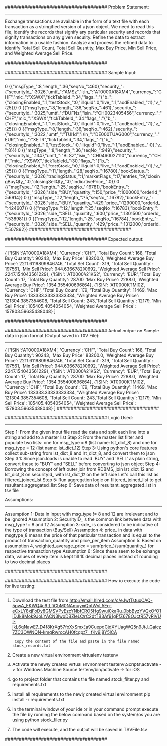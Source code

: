 #####################################
Problem Statement:
__________________
Exchange transactions are available in the form of a text file with each transaction as a stringified version of a json object.
We need to read this file, identify the records that signify any particular security and records that signify transactions on any given security.
Refine the data to extract information in a usable fashion.
Analyze and process the refined data to identify  Total Sell Count, Total Sell Quantity, Max Buy Price, Min Sell Price, and Weighted Average Sell Price.

#####################################

#####################################
Sample Input:
_______________
0 {{"msgType_":8,"length_":36,"seqNo_":460},"security_":{"securityId_":3026,"umtf_":"AMSz","isin_":"AT0000A18XM4","currency_":"CHF","mic_":"XSWX","tickTableId_":34,"flags_":"{"b_":{"closingEnabled_":1,"testStock_":0,"illiquid":0,"live_":1,"aodEnabled_":1},"v_":25}}}
0 {{"msgType_":8,"length_":36,"seqNo_":461},"security_":{"securityId_":3025,"umtf_":"DUFNz","isin_":"CH0023405456","currency_":"CHF","mic_":"XSWX","tickTableId_":34,"flags_":"{"b_":{"closingEnabled_":1,"testStock_":0,"illiquid":0,"live_":1,"aodEnabled_":1},"v_":25}}}
0 {{"msgType_":8,"length_":36,"seqNo_":462},"security_":{"securityId_":3022,"umtf_":"TUI1d","isin_":"DE000TUAG000","currency_":"EUR","mic_":"XETR","tickTableId_":34,"flags_":"{"b_":{"closingEnabled_":0,"testStock_":0,"illiquid":0,"live_":1,"aodEnabled_":0},"v_":8}}}
0 {{"msgType_":8,"length_":36,"seqNo_":949},"security_":{"securityId_":1347,"umtf_":"BLSz","isin_":"CH0460027110","currency_":"CHF","mic_":"XSWX","tickTableId_":30,"flags_":"{"b_":{"closingEnabled_":1,"testStock_":0,"illiquid":0,"live_":1,"aodEnabled_":1},"v_":25}}}
0 {{"msgType_":11,"length_":28,"seqNo_":16780},"bookStatus_":{"securityId_":3026,"tradingStatus_":1,"marketFlags_":17,"entries_":9,"closingBuyQty_":0,"closingSellQty_":0,"indicativePrice_":0}}
0 {{"msgType_":12,"length_":25,"seqNo_":16781},"bookEntry_":{"securityId_":3026,"side_":BUY,"quantity_":150,"price_":1000000,"orderId_":56914}}
0 {{"msgType_":12,"length_":25,"seqNo_":16782},"bookEntry_":{"securityId_":3026,"side_":BUY,"quantity_":429,"price_":1290000,"orderId_":424607}}
0 {{"msgType_":12,"length_":25,"seqNo_":16783},"bookEntry_":{"securityId_":3026,"side_":SELL,"quantity_":600,"price_":1301500,"orderId_":538981}}
0 {{"msgType_":12,"length_":25,"seqNo_":16784},"bookEntry_":{"securityId_":3026,"side_":SELL,"quantity_":429,"price_":1312000,"orderId_":507862}}
#####################################


#####################################
Expected output:
_______________
{
['ISIN':'AT0000A18XM4', 'Currency': 'CHF', 'Total Buy Count': 168, 'Total Buy Quantity': 90243, 'Max Buy Price': 83200.0, 'Weighted Average Buy Price': 2211.6119809846746, 'Total Sell Count': 319, 'Total Sell Quantity': 197561, 'Min Sell Price': 944.636678200692, 'Weighted Average Sell Price': 2247.154043561229},
 {'ISIN': 'AT0000A21KS2', 'Currency': 'EUR', 'Total Buy Count': 17, 'Total Buy Quantity': 28700, 'Max Buy Price': 2288.0, 'Weighted Average Buy Price': 1354.355400696864}, 
 {'ISIN': 'AT0000KTMI02', 'Currency': 'CHF', 'Total Buy Count': 179, 'Total Buy Quantity': 11469, 'Max Buy Price': 133333.33333333334, 'Weighted Average Buy Price': 121304.3857354608, 'Total Sell Count': 243,'Total Sell Quantity': 12179, 'Min Sell Price': 105405.4054054054, 'Weighted Average Sell Price': 157803.59635438048}
] 


#####################################


#####################################
Actual output on Sample data in json format (Output saved in TSV File):
________________________________________________________
{
['ISIN':'AT0000A18XM4', 'Currency': 'CHF', 'Total Buy Count': 168, 'Total Buy Quantity': 90243, 'Max Buy Price': 83200.0, 'Weighted Average Buy Price': 2211.6119809846746, 'Total Sell Count': 319, 'Total Sell Quantity': 197561, 'Min Sell Price': 944.636678200692, 'Weighted Average Sell Price': 2247.154043561229},
 {'ISIN': 'AT0000A21KS2', 'Currency': 'EUR', 'Total Buy Count': 17, 'Total Buy Quantity': 28700, 'Max Buy Price': 2288.0, 'Weighted Average Buy Price': 1354.355400696864}, 
 {'ISIN': 'AT0000KTMI02', 'Currency': 'CHF', 'Total Buy Count': 179, 'Total Buy Quantity': 11469, 'Max Buy Price': 133333.33333333334, 'Weighted Average Buy Price': 121304.3857354608, 'Total Sell Count': 243,'Total Sell Quantity': 12179, 'Min Sell Price': 105405.4054054054, 'Weighted Average Sell Price': 157803.59635438048}
] 
#####################################


#####################################
Logic Used:
_______________
Step 1: From the given input file read the data and split each line into a string and add to a master list
Step 2: From the master list filter and populate two lists: one for msg_type = 8 (list name: lst_dict_8) and one for msg_type = 12 (list name: lst_dict_12)
Step 3: Using python's core features collect sub-string from lst_dict_8 and lst_dict_8, and convert them to json
                Step 3.1: Since json.loads is unable to read 'BUY' and 'SELL' as plain string, convert these to "BUY" and "SELL" before converting to json object
Step 4: Borrowing the concept of left outer join from RDBMS, join lst_dict_12 and lst_dict_8 on securityId_ with lst_dict_12 on the left side
                Let's call this list as filtered_joined_lst
Step 5: Run aggregation logic on filtered_joined_list to get resultant_aggregated_list
Step 6: Save data of resultant_aggregated_lst in tsv file


Assumptions:
____________
Assumption 1: Data in input with msg_type != 8 and 12 are irrelevant and to be ignored
Assumption 2: SecurityID_ is the common link between data with msg_type != 8 and 12
Assumption 3: side_ is considered to be indicative of the type of transaction (Buy/Sell)
Assumption 4: price_ in data with msgtype_8 means the price of that particular transaction 
              and is equal to the product of transaction_quantity and price_per_item
Assumption 5: Based on assumption 4, weighted_average_price = sum(price_)/sum(quantity_) for respective transaction type
Assumption 6: Since these seem to be exhange data, values of every item is kept till 10 decimal places instead of rounding to two decimal places

#####################################


#####################################
How to execute the code for live testing:
________________________________________
1) Download the test file from 
        http://email.hired.com/c/eJwtTstuxCAQ-5pwA_EKWQ4c9tLfiCbM0NAmuymQbtWvL5Eq-eCxLY8xjFoDy8GMSVPyEzcYNbfORO5Hg9wui0kaRu_0bbByzYVQxOfO1iDJk8Mok9JoLYACN3lwoDBZleLCtrC2dtTB3Af91gFfZ678OJctR57yRlVUI-jkL6qNawE7_D4f8KrXg57foXxSmxEa9CuepdCjdXYUagWQ5n9JtJ_Gaicz7ZC3OWNQN-kmqRwrocAH0fcqpz7__fKv9j8Y5lCA

        Copy the content of the file and paste in the file named stock_records.txt

2) Create a new virtual environment
        virtualenv testenv
   
3) Activate the newly created virtual environment
        testenv\Scripts\activate     -> for Windows Machine
        Source testenv/bin/activate  -> for iOS
   
4) go to project folder that contains the file named stock_filter.py and requirements.txt
5) install all requirements to the newly created virtual environment
        pip install -r requirements.txt
   
6) in the terminal window of your ide or in your command prompt execute the file by running the below command based on the system/os you are using 
        python stock_filer.py

7) The code will execute, and the output will be saved in TSVFile.tsv

#####################################


